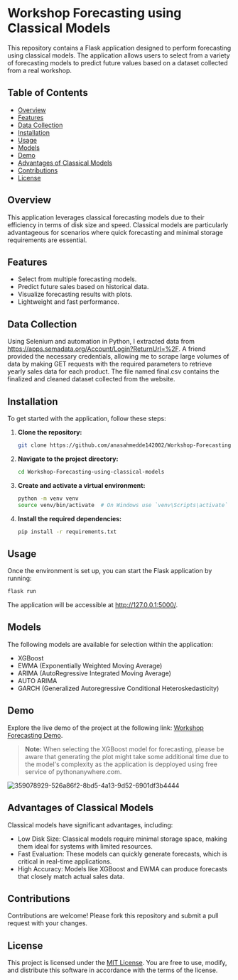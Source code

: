 # Workshop Forecasting using Classical Models

This repository contains a Flask application designed to perform forecasting using classical models. The application allows users to select from a variety of forecasting models to predict future values based on a dataset collected from a real workshop.

## Table of Contents
- [Overview](#overview)
- [Features](#features)
- [Data Collection](#data-collection)
- [Installation](#installation)
- [Usage](#usage)
- [Models](#models)
- [Demo](#demo)
- [Advantages of Classical Models](#advantages-of-classical-models)
- [Contributions](#contributions)
- [License](#license)

## Overview
This application leverages classical forecasting models due to their efficiency in terms of disk size and speed. Classical models are particularly advantageous for scenarios where quick forecasting and minimal storage requirements are essential.

## Features
- Select from multiple forecasting models.
- Predict future sales based on historical data.
- Visualize forecasting results with plots.
- Lightweight and fast performance.

## Data Collection
Using Selenium and automation in Python, I extracted data from https://apps.semadata.org/Account/Login?ReturnUrl=%2F. A friend provided the necessary credentials, allowing me to scrape large volumes of data by making GET requests with the required parameters to retrieve yearly sales data for each product. The file named final.csv contains the finalized and cleaned dataset collected from the website.

## Installation
To get started with the application, follow these steps:

1. **Clone the repository:**
   ```bash
   git clone https://github.com/anasahmedde142002/Workshop-Forecasting-using-classical-models.git
   ```
2. **Navigate to the project directory:**
   ```bash
   cd Workshop-Forecasting-using-classical-models
   ```
3. **Create and activate a virtual environment:**
   ```bash
   python -m venv venv
   source venv/bin/activate  # On Windows use `venv\Scripts\activate`
   ```
4. **Install the required dependencies:**
   ```bash
   pip install -r requirements.txt
   ```
## Usage
Once the environment is set up, you can start the Flask application by running:
```bash
flask run
```
The application will be accessible at http://127.0.0.1:5000/.

## Models
The following models are available for selection within the application:

- XGBoost
- EWMA (Exponentially Weighted Moving Average)
- ARIMA (AutoRegressive Integrated Moving Average)
- AUTO ARIMA
- GARCH (Generalized Autoregressive Conditional Heteroskedasticity)

## Demo
Explore the live demo of the project at the following link: [Workshop Forecasting Demo](https://anasahmeddeahmed1462002.pythonanywhere.com/).

> **Note:** When selecting the XGBoost model for forecasting, please be aware that generating the plot might take some additional time due to the model's complexity as the application is depployed using free service of pythonanywhere.com.

![359078929-526a86f2-8bd5-4a13-9d52-6901df3b4444](https://github.com/user-attachments/assets/858da81b-ba22-4b97-ad39-92be08b0a12b)

## Advantages of Classical Models
Classical models have significant advantages, including:

- Low Disk Size: Classical models require minimal storage space, making them ideal for systems with limited resources.
- Fast Evaluation: These models can quickly generate forecasts, which is critical in real-time applications.
- High Accuracy: Models like XGBoost and EWMA can produce forecasts that closely match actual sales data.

## Contributions
Contributions are welcome! Please fork this repository and submit a pull request with your changes.

## License
This project is licensed under the [MIT License](LICENSE). You are free to use, modify, and distribute this software in accordance with the terms of the license.

